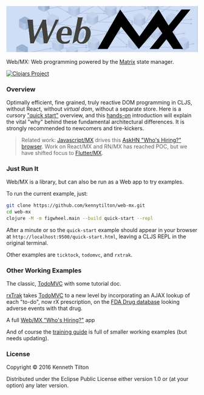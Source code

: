 ![Web MX](images/web-mx-chain-dag.jpg)

Web/MX: Web programming powered by the [Matrix](https://github.com/kennytilton/matrix/blob/main/cljc/matrix/README.md) state manager.

[![Clojars Project](https://img.shields.io/clojars/v/com.tiltontec/web-mx.svg)](https://clojars.org/com.tiltontec/web-mx)

### Overview

Optimally efficient, fine grained, truly reactive DOM programming in CLJS, without React, without _virtual dom_, without a separate store. Here is a cursory ["quick start"](https://github.com/kennytilton/web-mx/blob/main/src/tiltontec/example/quick_start/README.md) overview, and this [hands-on](https://github.com/kennytilton/web-mx/blob/main/doc/intro-clock.md) introduction will explain the vital "why" behind these fundamental architectural differences. It is strongly recommended to newcomers and tire-kickers.

> Related work: [Javascript/MX](https://github.com/kennytilton/matrix/tree/main/js/matrix) drives this [AskHN "Who's Hiring?" browser](https://kennytilton.github.io/whoishiring/). Work on React/MX and RN/MX has reached POC, but we have shifted focus to [Flutter/MX](https://github.com/kennytilton/flutter-mx/blob/main/README.md). 

### Just Run It

Web/MX is a library, but can also be run as a Web app to try examples.

To run the current example, just:
```bash
git clone https://github.com/kennytilton/web-mx.git
cd web-mx
clojure -M -m figwheel.main --build quick-start --repl
```
After a minute or so the `quick-start` example should appear in your browser at `http://localhost:9500/quick-start.html`, leaving a CLJS REPL in the original terminal.

Other examples are `ticktock`, `todomvc`, and `rxtrak`.

### Other Working Examples
The classic, [TodoMVC](https://github.com/kennytilton/mxtodomvc) with some tutorial doc.

[rxTrak](https://github.com/kennytilton/matrix/tree/master/cljc/rxtrak) takes [TodoMVC](https://todomvc.com/) to a new level by incorporating an AJAX lookup of each "to-do", now rX prescription, on the [FDA Drug database](https://open.fda.gov/apis/) looking adverse events with that drug. 

A full [Web/MX "Who's Hiring?"](https://github.com/kennytilton/matrix/tree/main/cljc/whoshiring) app

And of course the [training guide](https://github.com/kennytilton/mxweb-trainer/wiki) is full of smaller working examples (but needs updating).

### License

Copyright © 2016 Kenneth Tilton

Distributed under the Eclipse Public License either version 1.0 or (at your option) any later version.
